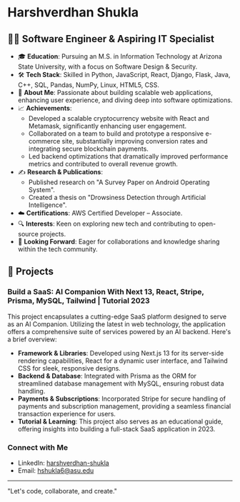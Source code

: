 # Harshverdhan Shukla

## 👨‍💻 Software Engineer & Aspiring IT Specialist

- 🎓 **Education**: Pursuing an M.S. in Information Technology at Arizona State University, with a focus on Software Design & Security.
- 🛠 **Tech Stack**: Skilled in Python, JavaScript, React, Django, Flask, Java, C++, SQL, Pandas, NumPy, Linux, HTML5, CSS.
- 🌟 **About Me**: Passionate about building scalable web applications, enhancing user experience, and diving deep into software optimizations.
- 📈 **Achievements**:
  - Developed a scalable cryptocurrency website with React and Metamask, significantly enhancing user engagement.
  - Collaborated on a team to build and prototype a responsive e-commerce site, substantially improving conversion rates and integrating secure blockchain payments.
  - Led backend optimizations that dramatically improved performance metrics and contributed to overall revenue growth.
- ✍️ **Research & Publications**:
  - Published research on "A Survey Paper on Android Operating System".
  - Created a thesis on "Drowsiness Detection through Artificial Intelligence".
- ☁️ **Certifications**: AWS Certified Developer – Associate.
- 🔍 **Interests**: Keen on exploring new tech and contributing to open-source projects.
- 🤝 **Looking Forward**: Eager for collaborations and knowledge sharing within the tech community.

## 🚀 Projects

### Build a SaaS: AI Companion With Next 13, React, Stripe, Prisma, MySQL, Tailwind | Tutorial 2023
This project encapsulates a cutting-edge SaaS platform designed to serve as an AI Companion. Utilizing the latest in web technology, the application offers a comprehensive suite of services powered by an AI backend. Here's a brief overview:

- **Framework & Libraries**: Developed using Next.js 13 for its server-side rendering capabilities, React for a dynamic user interface, and Tailwind CSS for sleek, responsive designs.
- **Backend & Database**: Integrated with Prisma as the ORM for streamlined database management with MySQL, ensuring robust data handling.
- **Payments & Subscriptions**: Incorporated Stripe for secure handling of payments and subscription management, providing a seamless financial transaction experience for users.
- **Tutorial & Learning**: This project also serves as an educational guide, offering insights into building a full-stack SaaS application in 2023.

### Connect with Me

- LinkedIn: [harshverdhan-shukla](https://linkedin.com/in/harshverdhan-shukla-006423160)
- Email: hshukla6@asu.edu

---

"Let's code, collaborate, and create."
